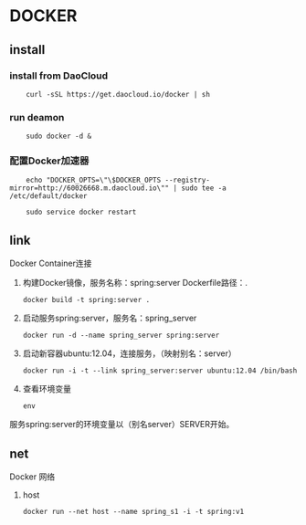 #	DOCKER

##	install

###		install from DaoCloud

		curl -sSL https://get.daocloud.io/docker | sh

###		run deamon

		sudo docker -d &

###		配置Docker加速器

		echo "DOCKER_OPTS=\"\$DOCKER_OPTS --registry-mirror=http://60026668.m.daocloud.io\"" | sudo tee -a /etc/default/docker
		
		sudo service docker restart

##	link

Docker Container连接

1.	构建Docker镜像，服务名称：spring:server 	Dockerfile路径：.

		docker build -t spring:server .

2.	启动服务spring:server，服务名：spring_server

		docker run -d --name spring_server spring:server

3.	启动新容器ubuntu:12.04，连接服务，（映射别名：server）

		docker run -i -t --link spring_server:server ubuntu:12.04 /bin/bash

4.	查看环境变量

		env

服务spring:server的环境变量以（别名server）SERVER开始。

##	net

Docker 网络

1.	host

		docker run --net host --name spring_s1 -i -t spring:v1